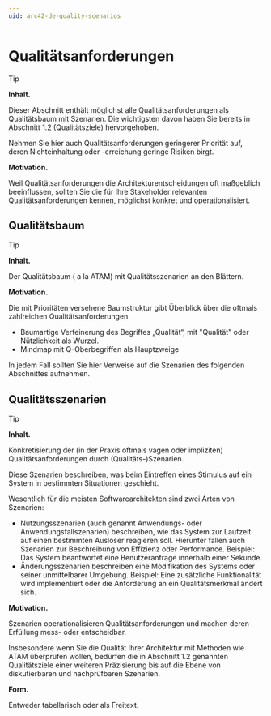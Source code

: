 ```yaml
---
uid: arc42-de-quality-scenarios
---
```


# Qualitätsanforderungen

> [!TIP]
> **Inhalt.**
> 
> Dieser Abschnitt enthält möglichst alle Qualitätsanforderungen als
> Qualitätsbaum mit Szenarien. Die wichtigsten davon haben Sie bereits in
> Abschnitt 1.2 (Qualitätsziele) hervorgehoben.
> 
> Nehmen Sie hier auch Qualitätsanforderungen geringerer Priorität auf,
> deren Nichteinhaltung oder -erreichung geringe Risiken birgt.
> 
> **Motivation.**
> 
> Weil Qualitätsanforderungen die Architekturentscheidungen oft maßgeblich
> beeinflussen, sollten Sie die für Ihre Stakeholder relevanten
> Qualitätsanforderungen kennen, möglichst konkret und operationalisiert.

## Qualitätsbaum

> [!TIP]
> **Inhalt.**
> 
> Der Qualitätsbaum ( a la ATAM) mit Qualitätsszenarien an den Blättern.
> 
> **Motivation.**
> 
> Die mit Prioritäten versehene Baumstruktur gibt Überblick über die
> oftmals zahlreichen Qualitätsanforderungen.
> 
> * Baumartige Verfeinerung des Begriffes „Qualität“, mit "Qualität"
>   oder Nützlichkeit als Wurzel.
> * Mindmap mit Q-Oberbegriffen als Hauptzweige
> 
> In jedem Fall sollten Sie hier Verweise auf die Szenarien des folgenden
> Abschnittes aufnehmen.

## Qualitätsszenarien

> [!TIP]
> **Inhalt.**
> 
> Konkretisierung der (in der Praxis oftmals vagen oder impliziten)
> Qualitätsanforderungen durch (Qualitäts-)Szenarien.
> 
> Diese Szenarien beschreiben, was beim Eintreffen eines Stimulus auf ein
> System in bestimmten Situationen geschieht.
> 
> Wesentlich für die meisten Softwarearchitekten sind zwei Arten von
> Szenarien:
> 
> * Nutzungsszenarien (auch genannt Anwendungs- oder
>   Anwendungsfallszenarien) beschreiben, wie das System zur Laufzeit
>   auf einen bestimmten Auslöser reagieren soll. Hierunter fallen auch
>   Szenarien zur Beschreibung von Effizienz oder Performance. Beispiel:
>   Das System beantwortet eine Benutzeranfrage innerhalb einer Sekunde.
> * Änderungsszenarien beschreiben eine Modifikation des Systems oder
>   seiner unmittelbarer Umgebung. Beispiel: Eine zusätzliche
>   Funktionalität wird implementiert oder die Anforderung an ein
>   Qualitätsmerkmal ändert sich.
> 
> **Motivation.**
> 
> Szenarien operationalisieren Qualitätsanforderungen und machen deren
> Erfüllung mess- oder entscheidbar.
> 
> Insbesondere wenn Sie die Qualität Ihrer Architektur mit Methoden wie
> ATAM überprüfen wollen, bedürfen die in Abschnitt 1.2 genannten
> Qualitätsziele einer weiteren Präzisierung bis auf die Ebene von
> diskutierbaren und nachprüfbaren Szenarien.
> 
> **Form.**
> 
> Entweder tabellarisch oder als Freitext.

